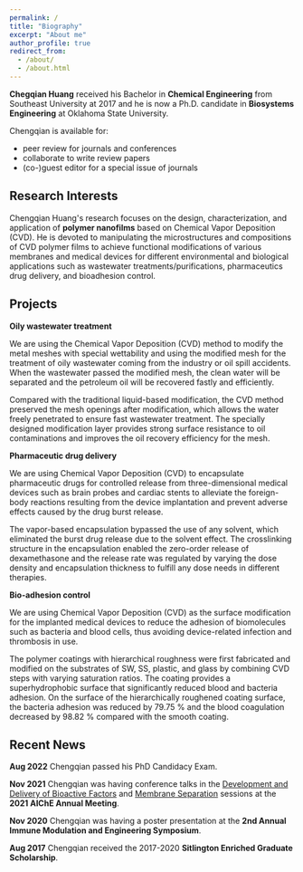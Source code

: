 ```yaml
---
permalink: /
title: "Biography"
excerpt: "About me"
author_profile: true
redirect_from: 
  - /about/
  - /about.html
---
```


**Chegqian Huang** received his Bachelor in **Chemical Engineering** from Southeast University at 2017 and he is now a Ph.D. candidate in **Biosystems Engineering** at Oklahoma State University. 

Chengqian is available for:

* peer review for journals and conferences
* collaborate to write review papers
* (co-)guest editor for a special issue of journals

Research Interests
------

Chengqian Huang's research focuses on the design, characterization, and application of **polymer nanofilms** based on Chemical Vapor Deposition (CVD). He is devoted to manipulating the microstructures and compositions of CVD polymer films to achieve functional modifications of various membranes and medical devices for different environmental and biological applications such as wastewater treatments/purifications, pharmaceutics drug delivery, and bioadhesion control.

Projects
------
**Oily wastewater treatment**

We are using the Chemical Vapor Deposition (CVD) method to modify the metal meshes with special wettability and using the modified mesh for the treatment of oily wastewater coming from the industry or oil spill accidents. When the wastewater passed the modified mesh, the clean water will be separated and the petroleum oil will be recovered fastly and efficiently.

Compared with the traditional liquid-based modification, the CVD method preserved the mesh openings after modification, which allows the water freely penetrated to ensure fast wastewater treatment. The specially designed modification layer provides strong surface resistance to oil contaminations and improves the oil recovery efficiency for the mesh.  

**Pharmaceutic drug delivery**

We are using Chemical Vapor Deposition (CVD) to encapsulate pharmaceutic drugs for controlled release from three-dimensional medical devices such as brain probes and cardiac stents to alleviate the foreign-body reactions resulting from the device implantation and prevent adverse effects caused by the drug burst release.

The vapor-based encapsulation bypassed the use of any solvent, which eliminated the burst drug release due to the solvent effect. The crosslinking structure in the encapsulation enabled the zero-order release of dexamethasone and the release rate was regulated by varying the dose density and encapsulation thickness to fulfill any dose needs in different therapies.

**Bio-adhesion control**

We are using Chemical Vapor Deposition (CVD) as the surface modification for the implanted medical devices to reduce the adhesion of biomolecules such as bacteria and blood cells, thus avoiding device-related infection and thrombosis in use.

The polymer coatings with hierarchical roughness were first fabricated and modified on the substrates of SW, SS, plastic, and glass by combining CVD steps with varying saturation ratios. The coating provides a superhydrophobic surface that significantly reduced blood and bacteria adhesion. On the surface of the hierarchically roughened coating surface, the bacteria adhesion was reduced by 79.75 %  and the blood coagulation decreased by 98.82 % compared with the smooth coating.


Recent News
------
**Aug 2022** Chengqian passed his PhD Candidacy Exam.

**Nov 2021** Chengqian was having conference talks in the <ins>Development and Delivery of Bioactive Factors</ins> and <ins>Membrane Separation</ins> sessions at the **2021 AIChE Annual Meeting**.

**Nov 2020** Chengqian was having a poster presentation at the **2nd Annual Immune Modulation and Engineering Symposium**.

**Aug 2017** Chengqian received the 2017-2020 **Sitlington Enriched Graduate Scholarship**.
